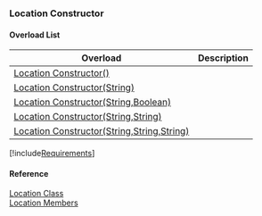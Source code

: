 ﻿### Location Constructor

#### Overload List

| Overload | Description |
| --- | --- |
| [Location Constructor()](FChoice.Toolkits.Clarify~FChoice.Toolkits.Clarify.Location~_ctor().md) |   |
| [Location Constructor(String)](FChoice.Toolkits.Clarify~FChoice.Toolkits.Clarify.Location~_ctor(String).md) |   |
| [Location Constructor(String,Boolean)](FChoice.Toolkits.Clarify~FChoice.Toolkits.Clarify.Location~_ctor(String,Boolean).md) |   |
| [Location Constructor(String,String)](FChoice.Toolkits.Clarify~FChoice.Toolkits.Clarify.Location~_ctor(String,String).md) |   |
| [Location Constructor(String,String,String)](FChoice.Toolkits.Clarify~FChoice.Toolkits.Clarify.Location~_ctor(String,String,String).md) |   |

[!include[Requirements](../partials/requirements.md)]



#### Reference

[Location Class](FChoice.Toolkits.Clarify~FChoice.Toolkits.Clarify.Location.md)  
[Location Members](FChoice.Toolkits.Clarify~FChoice.Toolkits.Clarify.Location_members.md)